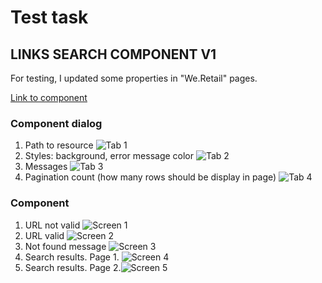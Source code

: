 # Test task
## LINKS SEARCH COMPONENT V1

For testing, I updated some properties in "We.Retail" pages.

[Link to component](https://github.com/AliaksandrHvozdzeu/task/tree/main/ui.apps/src/main/content/jcr_root/apps/task/components/linkerssearchv1)

### Component dialog
1. Path to resource ![Tab 1](https://github.com/AliaksandrHvozdzeu/task/blob/main/resources/dialod_tab_1.png?raw=true)
2. Styles: background, error message color ![Tab 2](https://github.com/AliaksandrHvozdzeu/task/blob/main/resources/dialog_tab_2_with_validation.png?raw=true)
3. Messages ![Tab 3](https://github.com/AliaksandrHvozdzeu/task/blob/main/resources/dialog_tab_3.png?raw=true)
4. Pagination count (how many rows should be display in page) ![Tab 4](https://github.com/AliaksandrHvozdzeu/task/blob/main/resources/dialog_tab_4.png?raw=true)
    

### Component
1. URL not valid ![Screen 1](https://github.com/AliaksandrHvozdzeu/task/blob/main/resources/invalid_url_image.png?raw=true)
2. URL valid ![Screen 2](https://github.com/AliaksandrHvozdzeu/task/blob/main/resources/valid_url_image.png?raw=true)
3. Not found message ![Screen 3](https://github.com/AliaksandrHvozdzeu/task/blob/main/resources/not_found_image.png?raw=true)
4. Search results. Page 1. ![Screen 4](https://github.com/AliaksandrHvozdzeu/task/blob/main/resources/search_result_page_1.png?raw=true)
5. Search results. Page 2.![Screen 5](https://github.com/AliaksandrHvozdzeu/task/blob/main/resources/search_result_page_2.png?raw=true)
   

